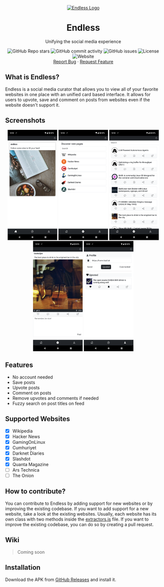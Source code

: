 <div align="center">
    <a href="https://github.com/kaangiray26/endless">
        <img src="https://raw.githubusercontent.com/kaangiray26/endless/main/src/public/favicon.png" alt="Endless Logo" width="80" height="80">
    </a>
    <h1 align="center">Endless</h1>
    <p align="center">
        Unifying the social media experience
        <br />
        <div align="center">
            <img alt="GitHub Repo stars" src="https://img.shields.io/github/stars/kaangiray26/endless?style=flat-square">
            <img alt="GitHub commit activity" src="https://img.shields.io/github/commit-activity/m/kaangiray26/endless?style=flat-square">
            <img alt="GitHub issues" src="https://img.shields.io/github/issues/kaangiray26/endless?style=flat-square">
            <img alt="License" src="https://img.shields.io/github/license/kaangiray26/endless.svg?style=flat-square">
            <img alt="Website" src="https://img.shields.io/website?down_color=red&down_message=offline&style=flat-square&up_color=success&up_message=online&url=https%3A%2F%2Fendless.buzl.uk">
        </div>
        <a href="https://github.com/kaangiray26/endless/issues">Report Bug</a>
        ·
        <a href="https://github.com/kaangiray26/endless/issues">Request Feature</a>
    </p>
</div>

## What is Endless?
Endless is a social media curator that allows you to view all of your favorite websites in one place with an unified card based interface. It allows for users to upvote, save and comment on posts from websites even if the website doesn't support it.

## Screenshots
<div align="center">
    <img src="images/screenshot_1.png" width=160>
    <img src="images/screenshot_2.png" width=160>
    <img src="images/screenshot_3.png" width=160>
    <img src="images/screenshot_4.png" width=160>
    <img src="images/screenshot_5.png" width=160>
</div>

## Features
* No account needed
* Save posts
* Upvote posts
* Comment on posts
* Remove upvotes and comments if needed
* Fuzzy search on post titles on feed

## Supported Websites
- [x] Wikipedia
- [x] Hacker News
- [x] GamingOnLinux
- [x] Cumhuriyet
- [x] Darknet Diaries
- [x] Slashdot
- [x] Quanta Magazine
- [ ] Ars Technica
- [ ] The Onion

## How to contribute?
You can contribute to Endless by adding support for new websites or by improving the existing codebase. If you want to add support for a new website, take a look at the existing websites. Usually, each website has its own class with two methods inside the [extractors.js](src/js/extractors.js) file. If you want to improve the existing codebase, you can do so by creating a pull request.

## Wiki
> Coming soon

## Installation
Download the APK from [GitHub Releases](https://github.com/kaangiray26/endless/releases) and install it.
